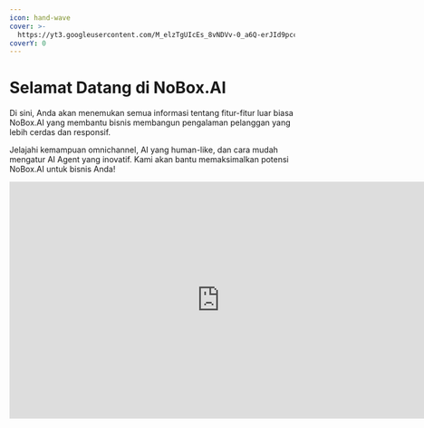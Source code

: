 ```yaml
---
icon: hand-wave
cover: >-
  https://yt3.googleusercontent.com/M_elzTgUIcEs_8vNDVv-0_a6Q-erJId9pccG7y0iZE3D25AlMbIyZ21EWI7a8elbpE6-xVeGgQ=w1707-fcrop64=1,00005a57ffffa5a8-k-c0xffffffff-no-nd-rj
coverY: 0
---
```


# Selamat Datang di NoBox.AI

Di sini, Anda akan menemukan semua informasi tentang fitur-fitur luar biasa NoBox.AI yang membantu bisnis membangun pengalaman pelanggan yang lebih cerdas dan responsif.

Jelajahi kemampuan omnichannel, AI yang human-like, dan cara mudah mengatur AI Agent yang inovatif. Kami akan bantu memaksimalkan potensi NoBox.AI untuk bisnis Anda!

<iframe width="742" height="418" src="https://www.youtube.com/embed/CZ_eH4xD0ws?si=BScvbQJfHBVIHlGc" title="01. Instalasi NoBox Desktop" frameborder="0" allow="accelerometer; autoplay; clipboard-write; encrypted-media; gyroscope; picture-in-picture; web-share" referrerpolicy="strict-origin-when-cross-origin" allowfullscreen></iframe>